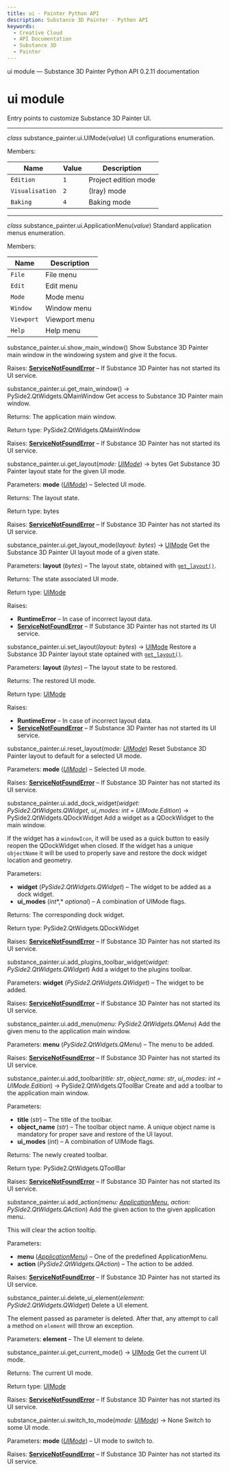 ```yaml
---
title: ui - Painter Python API
description: Substance 3D Painter - Python API
keywords:
  - Creative Cloud
  - API Documentation
  - Substance 3D
  - Painter
---
```







ui module — Substance 3D Painter Python API 0.2.11 documentation















ui module
=========


Entry points to customize Substance 3D Painter UI.





------


*class* substance_painter.ui.UIMode(*value*)
UI configurations enumeration.


Members:




| Name | Value | Description |
| --- | --- | --- |
| `Edition` | `1` | Project edition mode |
| `Visualisation` | `2` | (Iray) mode |
| `Baking` | `4` | Baking mode |






------


*class* substance_painter.ui.ApplicationMenu(*value*)
Standard application menus enumeration.


Members:




| Name | Description |
| --- | --- |
| `File` | File menu |
| `Edit` | Edit menu |
| `Mode` | Mode menu |
| `Window` | Window menu |
| `Viewport` | Viewport menu |
| `Help` | Help menu |





substance_painter.ui.show_main_window()
Show Substance 3D Painter main window in the windowing system and give it the focus.



Raises:
[**ServiceNotFoundError**](exception.html#substance_painter.exception.ServiceNotFoundError "substance_painter.exception.ServiceNotFoundError") – If Substance 3D Painter has not started its UI service.







substance_painter.ui.get_main_window() → PySide2.QtWidgets.QMainWindow
Get access to Substance 3D Painter main window.



Returns:
The application main window.



Return type:
PySide2.QtWidgets.QMainWindow



Raises:
[**ServiceNotFoundError**](exception.html#substance_painter.exception.ServiceNotFoundError "substance_painter.exception.ServiceNotFoundError") – If Substance 3D Painter has not started its UI service.







substance_painter.ui.get_layout(*mode: [UIMode](#substance_painter.ui.UIMode "substance_painter.ui.UIMode")*) → bytes
Get Substance 3D Painter layout state for the given UI mode.



Parameters:
**mode** ([*UIMode*](#substance_painter.ui.UIMode "substance_painter.ui.UIMode")) – Selected UI mode.



Returns:
The layout state.



Return type:
bytes



Raises:
[**ServiceNotFoundError**](exception.html#substance_painter.exception.ServiceNotFoundError "substance_painter.exception.ServiceNotFoundError") – If Substance 3D Painter has not started its UI service.







substance_painter.ui.get_layout_mode(*layout: bytes*) → [UIMode](#substance_painter.ui.UIMode "substance_painter.ui.UIMode")
Get the Substance 3D Painter UI layout mode of a given state.



Parameters:
**layout** (*bytes*) – The layout state, obtained with [`get_layout()`](#substance_painter.ui.get_layout "substance_painter.ui.get_layout").



Returns:
The state associated UI mode.



Return type:
[UIMode](#substance_painter.ui.UIMode "substance_painter.ui.UIMode")



Raises:
* **RuntimeError** – In case of incorrect layout data.
* [**ServiceNotFoundError**](exception.html#substance_painter.exception.ServiceNotFoundError "substance_painter.exception.ServiceNotFoundError") – If Substance 3D Painter has not started its UI service.







substance_painter.ui.set_layout(*layout: bytes*) → [UIMode](#substance_painter.ui.UIMode "substance_painter.ui.UIMode")
Restore a Substance 3D Painter layout state optained with [`get_layout()`](#substance_painter.ui.get_layout "substance_painter.ui.get_layout").



Parameters:
**layout** (*bytes*) – The layout state to be restored.



Returns:
The restored UI mode.



Return type:
[UIMode](#substance_painter.ui.UIMode "substance_painter.ui.UIMode")



Raises:
* **RuntimeError** – In case of incorrect layout data.
* [**ServiceNotFoundError**](exception.html#substance_painter.exception.ServiceNotFoundError "substance_painter.exception.ServiceNotFoundError") – If Substance 3D Painter has not started its UI service.







substance_painter.ui.reset_layout(*mode: [UIMode](#substance_painter.ui.UIMode "substance_painter.ui.UIMode")*)
Reset Substance 3D Painter layout to default for a selected UI mode.



Parameters:
**mode** ([*UIMode*](#substance_painter.ui.UIMode "substance_painter.ui.UIMode")) – Selected UI mode.



Raises:
[**ServiceNotFoundError**](exception.html#substance_painter.exception.ServiceNotFoundError "substance_painter.exception.ServiceNotFoundError") – If Substance 3D Painter has not started its UI service.







substance_painter.ui.add_dock_widget(*widget: PySide2.QtWidgets.QWidget*, *ui_modes: int = UIMode.Edition*) → PySide2.QtWidgets.QDockWidget
Add a widget as a QDockWidget to the main window.


If the widget has a `windowIcon`, it will be used as a quick button to easily
reopen the QDockWidget when closed. If the widget has a unique `objectName` it
will be used to properly save and restore the dock widget location and geometry.



Parameters:
* **widget** (*PySide2.QtWidgets.QWidget*) – The widget to be added as a dock widget.
* **ui_modes** (*int**,* *optional*) – A combination of UIMode flags.



Returns:
The corresponding dock widget.



Return type:
PySide2.QtWidgets.QDockWidget



Raises:
[**ServiceNotFoundError**](exception.html#substance_painter.exception.ServiceNotFoundError "substance_painter.exception.ServiceNotFoundError") – If Substance 3D Painter has not started its UI service.







substance_painter.ui.add_plugins_toolbar_widget(*widget: PySide2.QtWidgets.QWidget*)
Add a widget to the plugins toolbar.



Parameters:
**widget** (*PySide2.QtWidgets.QWidget*) – The widget to be added.



Raises:
[**ServiceNotFoundError**](exception.html#substance_painter.exception.ServiceNotFoundError "substance_painter.exception.ServiceNotFoundError") – If Substance 3D Painter has not started its UI service.







substance_painter.ui.add_menu(*menu: PySide2.QtWidgets.QMenu*)
Add the given menu to the application main window.



Parameters:
**menu** (*PySide2.QtWidgets.QMenu*) – The menu to be added.



Raises:
[**ServiceNotFoundError**](exception.html#substance_painter.exception.ServiceNotFoundError "substance_painter.exception.ServiceNotFoundError") – If Substance 3D Painter has not started its UI service.







substance_painter.ui.add_toolbar(*title: str*, *object_name: str*, *ui_modes: int = UIMode.Edition*) → PySide2.QtWidgets.QToolBar
Create and add a toolbar to the application main window.



Parameters:
* **title** (*str*) – The title of the toolbar.
* **object_name** (*str*) – The toolbar object name. A unique object name is mandatory for proper
save and restore of the UI layout.
* **ui_modes** (*int*) – A combination of UIMode flags.



Returns:
The newly created toolbar.



Return type:
PySide2.QtWidgets.QToolBar



Raises:
[**ServiceNotFoundError**](exception.html#substance_painter.exception.ServiceNotFoundError "substance_painter.exception.ServiceNotFoundError") – If Substance 3D Painter has not started its UI service.







substance_painter.ui.add_action(*menu: [ApplicationMenu](#substance_painter.ui.ApplicationMenu "substance_painter.ui.ApplicationMenu")*, *action: PySide2.QtWidgets.QAction*)
Add the given action to the given application menu.


This will clear the action tooltip.



Parameters:
* **menu** ([*ApplicationMenu*](#substance_painter.ui.ApplicationMenu "substance_painter.ui.ApplicationMenu")) – One of the predefined ApplicationMenu.
* **action** (*PySide2.QtWidgets.QAction*) – The action to be added.



Raises:
[**ServiceNotFoundError**](exception.html#substance_painter.exception.ServiceNotFoundError "substance_painter.exception.ServiceNotFoundError") – If Substance 3D Painter has not started its UI service.







substance_painter.ui.delete_ui_element(*element: PySide2.QtWidgets.QWidget*)
Delete a UI element.


The element passed as parameter is deleted. After that, any attempt to call a
method on `element` will throw an exception.



Parameters:
**element** – The UI element to delete.







substance_painter.ui.get_current_mode() → [UIMode](#substance_painter.ui.UIMode "substance_painter.ui.UIMode")
Get the current UI mode.



Returns:
The current UI mode.



Return type:
[UIMode](#substance_painter.ui.UIMode "substance_painter.ui.UIMode")



Raises:
[**ServiceNotFoundError**](exception.html#substance_painter.exception.ServiceNotFoundError "substance_painter.exception.ServiceNotFoundError") – If Substance 3D Painter has not started its UI service.







substance_painter.ui.switch_to_mode(*mode: [UIMode](#substance_painter.ui.UIMode "substance_painter.ui.UIMode")*) → None
Switch to some UI mode.



Parameters:
**mode** ([*UIMode*](#substance_painter.ui.UIMode "substance_painter.ui.UIMode")) – UI mode to switch to.



Raises:
[**ServiceNotFoundError**](exception.html#substance_painter.exception.ServiceNotFoundError "substance_painter.exception.ServiceNotFoundError") – If Substance 3D Painter has not started its UI service.













